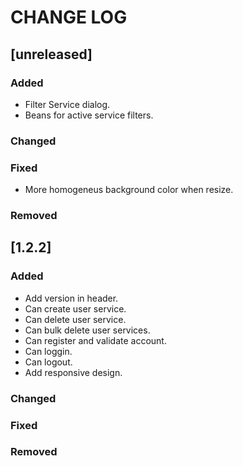 # CHANGE LOG

## [unreleased]

### Added
- Filter Service dialog.
- Beans for active service filters.

### Changed

### Fixed
- More homogeneus background color when resize.

### Removed

## [1.2.2]

### Added
- Add version in header.
- Can create user service.
- Can delete user service.
- Can bulk delete user services.
- Can register and validate account.
- Can loggin.
- Can logout.
- Add responsive design.

### Changed

### Fixed

### Removed